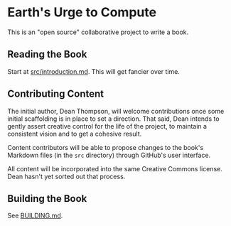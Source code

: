 # Earth's Urge to Compute

This is an "open source" collaborative project to write a book.

## Reading the Book

Start at [src/introduction.md](./src/introduction.md).
This will get fancier over time.

## Contributing Content

The initial author, Dean Thompson, will welcome contributions once some initial 
scaffolding is in place to set a direction. That said, Dean intends to gently
assert creative control for the life of the project, to maintain a consistent
vision and to get a cohesive result.

Content contributors will be able to propose changes to the book's 
Markdown files (in the `src` directory) through GitHub's user interface.

All content will be incorporated into the same Creative Commons license.
Dean hasn't yet sorted out that process.

## Building the Book

See [BUILDING.md](./BUILDING.md).
